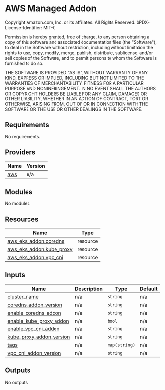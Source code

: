# AWS Managed Addon

<!--- BEGIN_TF_DOCS --->
Copyright Amazon.com, Inc. or its affiliates. All Rights Reserved.
SPDX-License-Identifier: MIT-0

Permission is hereby granted, free of charge, to any person obtaining a copy of this
software and associated documentation files (the "Software"), to deal in the Software
without restriction, including without limitation the rights to use, copy, modify,
merge, publish, distribute, sublicense, and/or sell copies of the Software, and to
permit persons to whom the Software is furnished to do so.

THE SOFTWARE IS PROVIDED "AS IS", WITHOUT WARRANTY OF ANY KIND, EXPRESS OR IMPLIED,
INCLUDING BUT NOT LIMITED TO THE WARRANTIES OF MERCHANTABILITY, FITNESS FOR A
PARTICULAR PURPOSE AND NONINFRINGEMENT. IN NO EVENT SHALL THE AUTHORS OR COPYRIGHT
HOLDERS BE LIABLE FOR ANY CLAIM, DAMAGES OR OTHER LIABILITY, WHETHER IN AN ACTION
OF CONTRACT, TORT OR OTHERWISE, ARISING FROM, OUT OF OR IN CONNECTION WITH THE
SOFTWARE OR THE USE OR OTHER DEALINGS IN THE SOFTWARE.

## Requirements

No requirements.

## Providers

| Name | Version |
|------|---------|
| <a name="provider_aws"></a> [aws](#provider\_aws) | n/a |

## Modules

No modules.

## Resources

| Name | Type |
|------|------|
| [aws_eks_addon.coredns](https://registry.terraform.io/providers/hashicorp/aws/latest/docs/resources/eks_addon) | resource |
| [aws_eks_addon.kube_proxy](https://registry.terraform.io/providers/hashicorp/aws/latest/docs/resources/eks_addon) | resource |
| [aws_eks_addon.vpc_cni](https://registry.terraform.io/providers/hashicorp/aws/latest/docs/resources/eks_addon) | resource |

## Inputs

| Name | Description | Type | Default | Required |
|------|-------------|------|---------|:--------:|
| <a name="input_cluster_name"></a> [cluster\_name](#input\_cluster\_name) | n/a | `string` | n/a | yes |
| <a name="input_coredns_addon_version"></a> [coredns\_addon\_version](#input\_coredns\_addon\_version) | n/a | `string` | n/a | yes |
| <a name="input_enable_coredns_addon"></a> [enable\_coredns\_addon](#input\_enable\_coredns\_addon) | n/a | `string` | n/a | yes |
| <a name="input_enable_kube_proxy_addon"></a> [enable\_kube\_proxy\_addon](#input\_enable\_kube\_proxy\_addon) | n/a | `bool` | n/a | yes |
| <a name="input_enable_vpc_cni_addon"></a> [enable\_vpc\_cni\_addon](#input\_enable\_vpc\_cni\_addon) | n/a | `string` | n/a | yes |
| <a name="input_kube_proxy_addon_version"></a> [kube\_proxy\_addon\_version](#input\_kube\_proxy\_addon\_version) | n/a | `string` | n/a | yes |
| <a name="input_tags"></a> [tags](#input\_tags) | n/a | `map(string)` | n/a | yes |
| <a name="input_vpc_cni_addon_version"></a> [vpc\_cni\_addon\_version](#input\_vpc\_cni\_addon\_version) | n/a | `string` | n/a | yes |

## Outputs

No outputs.

<!--- END_TF_DOCS --->
